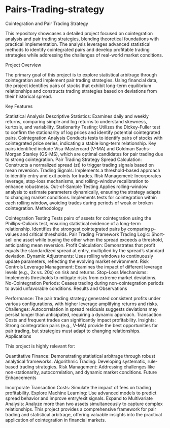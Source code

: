 # Pairs-Trading-strategy

Cointegration and Pair Trading Strategy

This repository showcases a detailed project focused on cointegration analysis and pair trading strategies, blending theoretical foundations with practical implementation. The analysis leverages advanced statistical methods to identify cointegrated pairs and develop profitable trading strategies while addressing the challenges of real-world market conditions.

Project Overview

The primary goal of this project is to explore statistical arbitrage through cointegration and implement pair trading strategies. Using financial data, the project identifies pairs of stocks that exhibit long-term equilibrium relationships and constructs trading strategies based on deviations from their historical spread.

Key Features

Statistical Analysis
Descriptive Statistics: Examines daily and weekly returns, comparing simple and log returns to understand skewness, kurtosis, and variability.
Stationarity Testing: Utilizes the Dickey-Fuller test to confirm the stationarity of log prices and identify potential cointegrated pairs.
Cointegration Analysis
Conducts tests to identify pairs of stocks with cointegrated price series, indicating a stable long-term relationship.
Key pairs identified include Visa-Mastercard (V-MA) and Goldman Sachs-Morgan Stanley (GS-MS), which are optimal candidates for pair trading due to strong cointegration.
Pair Trading Strategy
Spread Calculation: Constructs a normalized spread (zt) to trigger trading signals based on mean reversion.
Trading Signals: Implements a threshold-based approach to identify entry and exit points for trades.
Risk Management: Incorporates leverage, stop-loss mechanisms, and rolling-window recalibration to enhance robustness.
Out-of-Sample Testing
Applies rolling-window analysis to estimate parameters dynamically, ensuring the strategy adapts to changing market conditions.
Implements tests for cointegration within each rolling window, avoiding trades during periods of weak or broken cointegration.
Methodology

Cointegration Testing
Tests pairs of assets for cointegration using the Phillips-Ouliaris test, ensuring statistical evidence of a long-term relationship.
Identifies the strongest cointegrated pairs by comparing p-values and critical thresholds.
Pair Trading Framework
Trading Logic: Short-sell one asset while buying the other when the spread exceeds a threshold, anticipating mean reversion.
Profit Calculation: Demonstrates that profit equals the standardized spread at entry, multiplied by the spread’s standard deviation.
Dynamic Adjustments: Uses rolling windows to continuously update parameters, reflecting the evolving market environment.
Risk Controls
Leverage Management: Examines the impact of different leverage levels (e.g., 2x vs. 20x) on risk and returns.
Stop-Loss Mechanisms: Implements thresholds to mitigate risks from extreme market deviations.
No-Cointegration Periods: Ceases trading during non-cointegration periods to avoid unfavorable conditions.
Results and Observations

Performance: The pair trading strategy generated consistent profits under various configurations, with higher leverage amplifying returns and risks.
Challenges:
Autocorrelation in spread residuals suggests deviations may persist longer than anticipated, requiring a dynamic approach.
Transaction Costs and frequent trades can significantly impact profitability.
Insights: Strong cointegration pairs (e.g., V-MA) provide the best opportunities for pair trading, but strategies must adapt to changing relationships.
Applications

This project is highly relevant for:

Quantitative Finance: Demonstrating statistical arbitrage through robust analytical frameworks.
Algorithmic Trading: Developing systematic, rule-based trading strategies.
Risk Management: Addressing challenges like non-stationarity, autocorrelation, and dynamic market conditions.
Future Enhancements

Incorporate Transaction Costs: Simulate the impact of fees on trading profitability.
Explore Machine Learning: Use advanced models to predict spread behavior and improve entry/exit signals.
Expand to Multivariate Analysis: Analyze more than two assets simultaneously to capture complex relationships.
This project provides a comprehensive framework for pair trading and statistical arbitrage, offering valuable insights into the practical application of cointegration in financial markets.

